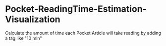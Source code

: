 # Pocket-ReadingTime-Estimation-Visualization
Calculate the amount of time each Pocket Article will take reading by adding a tag like "10 min"
